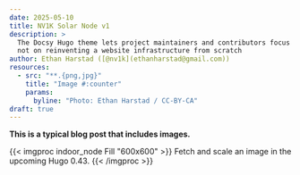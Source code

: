```yaml
---
date: 2025-05-10
title: NV1K Solar Node v1
description: >
  The Docsy Hugo theme lets project maintainers and contributors focus on content,
  not on reinventing a website infrastructure from scratch
author: Ethan Harstad ([@nv1k](ethanharstad@gmail.com))
resources:
  - src: "**.{png,jpg}"
    title: "Image #:counter"
    params:
      byline: "Photo: Ethan Harstad / CC-BY-CA"
draft: true
---
```


**This is a typical blog post that includes images.**

{{< imgproc indoor_node Fill "600x600" >}}
Fetch and scale an image in the upcoming Hugo 0.43.
{{< /imgproc >}}
